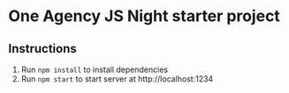# One Agency JS Night starter project

## Instructions
1. Run `npm install` to install dependencies
2. Run `npm start` to start server at http://localhost:1234


